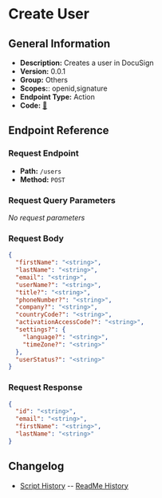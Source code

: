 # Create User

## General Information

- **Description:** Creates a user in DocuSign
- **Version:** 0.0.1
- **Group:** Others
- **Scopes:**: openid,signature
- **Endpoint Type:** Action
- **Code:** [🔗](https://github.com/NangoHQ/integration-templates/tree/main/integrations/docusign-sandbox/actions/create-user.ts)

## Endpoint Reference

### Request Endpoint

- **Path:** `/users`
- **Method:** `POST`

### Request Query Parameters

_No request parameters_

### Request Body

```json
{
  "firstName": "<string>",
  "lastName": "<string>",
  "email": "<string>",
  "userName?": "<string>",
  "title?": "<string>",
  "phoneNumber?": "<string>",
  "company?": "<string>",
  "countryCode?": "<string>",
  "activationAccessCode?": "<string>",
  "settings?": {
    "language?": "<string>",
    "timeZone?": "<string>"
  },
  "userStatus?": "<string>"
}
```

### Request Response

```json
{
  "id": "<string>",
  "email": "<string>",
  "firstName": "<string>",
  "lastName": "<string>"
}
```

## Changelog

- [Script History](https://github.com/NangoHQ/integration-templates/commits/main/integrations/docusign-sandbox/actions/create-user.ts)
-- [ReadMe History](https://github.com/NangoHQ/integration-templates/commits/main/integrations/docusign-sandbox/actions/create-user.md)
